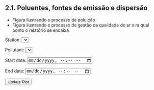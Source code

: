 ## 2.1.	Poluentes, fontes de emissão e dispersão

* Figura ilustrando o processo de  poluição
* Figura ilustrando o processo de gestão da qualidade do ar e m qual ponto o relatório se encaixa

<!-- Load Plotly and PapaParse for CSV parsing -->
<script src="https://cdn.plot.ly/plotly-2.26.1.min.js"></script>
<script src="https://cdn.jsdelivr.net/npm/papaparse@5.4.1/papaparse.min.js"></script>

<div>
  <label>Station:</label>
  <select id="stationSelect"></select>

  <label>Pollutant:</label>
  <select id="pollutantSelect"></select>

  <label>Start date:</label>
  <input type="datetime-local" id="startDate">

  <label>End date:</label>
  <input type="datetime-local" id="endDate">

  <button id="updateBtn">Update Plot</button>
</div>

<div id="plotDiv" style="width:100%;height:600px;"></div>

<script>
const CSV_URL = "../_static/Monitoramento_QAr_BR_teste.csv";  // caminho relativo no Jupyter Book
let rawData = [];
let stationPollutants = {};

// Carregar CSV com PapaParse
Papa.parse(CSV_URL, {
  download: true,
  header: true,
  skipEmptyLines: true,
  complete: function(results) {
    rawData = results.data.filter(r => r.ID_MMA && r.POLUENTE); // remover linhas vazias
    console.log('CSV loaded', rawData.length, 'rows');
    buildStationPollutantMap();
    populateStationSelect();
    setDefaultDates();
  },
  error: function(err) {
    console.error('CSV load error:', err);
  }
});

// Construir mapa estação -> poluentes
function buildStationPollutantMap() {
  stationPollutants = {};
  rawData.forEach(row => {
    if (!stationPollutants[row.ID_MMA]) {
      stationPollutants[row.ID_MMA] = new Set();
    }
    if(row.POLUENTE) {
      stationPollutants[row.ID_MMA].add(row.POLUENTE);
    }
  });
  for (const station in stationPollutants) {
    stationPollutants[station] = Array.from(stationPollutants[station]);
  }
}

// Popular dropdown de estações
function populateStationSelect() {
  const stationSelect = document.getElementById("stationSelect");
  stationSelect.innerHTML = "";
  Object.keys(stationPollutants).sort().forEach(station => {
    const opt = document.createElement("option");
    opt.value = station;
    opt.textContent = station;
    stationSelect.appendChild(opt);
  });
  stationSelect.addEventListener("change", populatePollutantSelect);
  populatePollutantSelect();  // inicial
}

// Popular dropdown de poluentes com base na estação
function populatePollutantSelect() {
  const station = document.getElementById("stationSelect").value;
  const pollutantSelect = document.getElementById("pollutantSelect");
  pollutantSelect.innerHTML = "";
  (stationPollutants[station] || []).forEach(pol => {
    const opt = document.createElement("option");
    opt.value = pol;
    opt.textContent = pol;
    pollutantSelect.appendChild(opt);
  });
}

// Definir valores default para os campos de data baseado no CSV carregado
function setDefaultDates() {
  let dates = rawData.map(r => {
    return new Date(r.ANO, r.MES - 1, r.DIA, r.HORA);
  }).filter(d => !isNaN(d));
  if(dates.length === 0) return;

  const minDate = new Date(Math.min(...dates));
  const maxDate = new Date(Math.max(...dates));

  // Ajustar formato para datetime-local: "YYYY-MM-DDTHH:mm"
  document.getElementById("startDate").value = minDate.toISOString().slice(0,16);
  document.getElementById("endDate").value = maxDate.toISOString().slice(0,16);
}

// Quebra os dados em segmentos sem NaN para o gráfico
function splitNaNSegments(x, y) {
  let segments = [];
  let currentX = [], currentY = [];
  for (let i = 0; i < y.length; i++) {
    if (y[i] == null || isNaN(y[i])) {
      if (currentX.length > 0) {
        segments.push({x: currentX, y: currentY});
        currentX = [];
        currentY = [];
      }
    } else {
      currentX.push(x[i]);
      currentY.push(y[i]);
    }
  }
  if (currentX.length > 0) {
    segments.push({x: currentX, y: currentY});
  }
  return segments;
}

// Atualizar gráfico ao clicar no botão
document.getElementById("updateBtn").addEventListener("click", function() {
  const station = document.getElementById("stationSelect").value;
  const pollutant = document.getElementById("pollutantSelect").value;
  const startDateVal = document.getElementById("startDate").value;
  const endDateVal = document.getElementById("endDate").value;

  const startDate = startDateVal ? new Date(startDateVal) : null;
  const endDate = endDateVal ? new Date(endDateVal) : null;

  // Filtrar e limpar dados
  const filtered = rawData.filter(row =>
    row.ID_MMA === station &&
    row.POLUENTE === pollutant
  ).map(row => {
    let dt = new Date(row.ANO, row.MES - 1, row.DIA, row.HORA);
    let val = parseFloat(String(row.VALOR).replace(",", "."));
    if (val < 0) val = null;
    return {datetime: dt, valor: val};
  }).filter(row =>
    (!startDate || row.datetime >= startDate) &&
    (!endDate || row.datetime <= endDate)
  );

  // Ordenar por data
  filtered.sort((a, b) => a.datetime - b.datetime);

  const x = filtered.map(r => r.datetime);
  const y = filtered.map(r => r.valor);

  // Criar segmentos sem NaN para plotagem
  const segments = splitNaNSegments(x, y);

  // Criar traces para o Plotly
  let traces = segments.map(seg => ({
    x: seg.x,
    y: seg.y,
    mode: "lines",
    line: {color: "black", width: 1},
    showlegend: false
  }));

  // Plotar gráfico
  Plotly.newPlot("plotDiv", traces, {
    title: `Série temporal - ${station} - ${pollutant}`,
    hovermode: "x unified",
    plot_bgcolor: "rgba(0.8,0.8,0.8,0.2)",
    yaxis: {title: "Concentração (µg/m³)"},
    xaxis: {title: "Data/Hora"}
  });
});
</script>